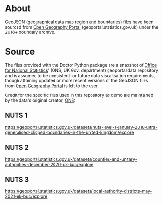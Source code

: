 # About

GeoJSON (geographical data map region and boundaries) files have been sourced from [Open Geography Portal](https://geoportal.statistics.gov.uk) (geoportal.statistics.gov.uk) under the 2018+ boundary archive.

# Source

The files provided with the Doctor Python package are a snapshot of [Office for National Statistics](https://www.ons.gov.uk/)' (ONS, UK Gov. department) geoportal data repository and is assumed to be consistent for future data visualisation requirements, though attaining updated or more recent versions of the GeoJSON files from [Open Geography Portal](https://geoportal.statistics.gov.uk) is left to the user.

Credit for the specific files used in this repository as demo are maintained by the data's original creator, [ONS](https://www.ons.gov.uk/):

## NUTS 1
https://geoportal.statistics.gov.uk/datasets/nuts-level-1-january-2018-ultra-generalised-clipped-boundaries-in-the-united-kingdom/explore

## NUTS 2
https://geoportal.statistics.gov.uk/datasets/counties-and-unitary-authorities-december-2020-uk-buc/explore

## NUTS 3
https://geoportal.statistics.gov.uk/datasets/local-authority-districts-may-2021-uk-buc/explore
